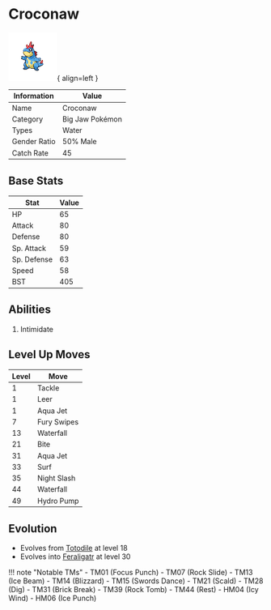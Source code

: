 # Croconaw

![Croconaw](../images/pokemon/159.png){ align=left }

| Information | Value |
|------------|--------|
| Name | Croconaw |
| Category | Big Jaw Pokémon |
| Types | Water |
| Gender Ratio | 50% Male |
| Catch Rate | 45 |

## Base Stats

| Stat | Value |
|------|-------|
| HP | 65 |
| Attack | 80 |
| Defense | 80 |
| Sp. Attack | 59 |
| Sp. Defense | 63 |
| Speed | 58 |
| BST | 405 |

## Abilities
1. Intimidate

## Level Up Moves
| Level | Move |
|-------|------|
| 1 | Tackle |
| 1 | Leer |
| 1 | Aqua Jet |
| 7 | Fury Swipes |
| 13 | Waterfall |
| 21 | Bite |
| 31 | Aqua Jet |
| 33 | Surf |
| 35 | Night Slash |
| 44 | Waterfall |
| 49 | Hydro Pump |

## Evolution
- Evolves from [Totodile](158-totodile.md) at level 18
- Evolves into [Feraligatr](160-feraligatr.md) at level 30

!!! note "Notable TMs"
    - TM01 (Focus Punch)
    - TM07 (Rock Slide)
    - TM13 (Ice Beam)
    - TM14 (Blizzard)
    - TM15 (Swords Dance)
    - TM21 (Scald)
    - TM28 (Dig)
    - TM31 (Brick Break)
    - TM39 (Rock Tomb)
    - TM44 (Rest)
    - HM04 (Icy Wind)
    - HM06 (Ice Punch)
